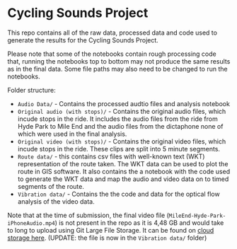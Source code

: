 # Cycling Sounds Project

This repo contains all of the raw data, processed data and code used to generate the results for the Cycling Sounds Project.

Please note that some of the notebooks contain rough processing code that, running the notebooks top to bottom may not produce the same results as in the final data. Some file paths may also need to be changed to run the notebooks.

Folder structure:
 - `Audio Data/` - Contains the processed audtio files and analysis notebook
 - `Original audio (with stops)/` - Contains the original audio files, which incude stops in the ride. It includes the audio files from the ride from Hyde Park to Mile End and the audio files from the dictaphone none of which were used in the final analysis.
 - `Original video (with stops)/` - Contains the original video files, which incude stops in the ride. These clips are split into 5 minute segments.
 - `Route data/` - this contains csv files with well-known text (WKT) representation of the route taken. The WKT data can be used to plot the route in GIS software. It also contains the a notebook with the code used to generate the WKT data and map the audio and video data on to timed segments of the route.
 - `Vibration data/` - Contains the the code and data for the optical flow analysis of the video data.

Note that at the time of submission, the final video file (`MileEnd-Hyde-Park-iPhoneAudio.mp4`) is not present in the repo as it is 4,48 GB and would take to long to upload using Git Large File Storage. It can be found on [cloud storage here](https://www.icloud.com/iclouddrive/085KKFuzxcoAcHNufAjX0grgQ#MileEnd-Hyde-Park-iPhoneAudio). (UPDATE: the file is now in the `Vibration data/` folder)
